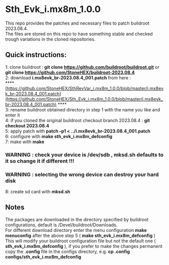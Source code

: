 # Sth_Evk_i.mx8m_1.0.0<br>
This repo provides the patches and necessary files to patch buildroot 2023.08.4.<br>
The files are stored on this repo to have something stable and checked trough variations in the cloned repositories.<br>

## Quick instructions:

1: clone buildroot : <b>git clone https://github.com/buildroot/buildroot.git</b> or <b>git clone https://github.com/StoneHEX/buildroot-2023.08.4</b><br>
2: download <b>i.mx8evk_br-2023.08.4_001.patch</b> from here :<br>**** [https://github.com/StoneHEX/SthRevVar_i.mx8m_1.0.0/blob/master/i.mx8evk_br-2023.08.4_001.patch](https://github.com/StoneHEX/Sth_Evk_i.mx8m_1.0.0/blob/master/i.mx8evk_br-2023.08.4_001.patch) ****<br>
3: rename buildroot obtained directory in step 1 with the name you like and enter it<br>
4: if you cloned the original buildroot checkout branch 2023.08.4 : <b>git checkout 2023.08.4</b><br>
5: apply patch with <b>patch -p1 < ../i.mx8evk_br-2023.08.4_001.patch</b><br>
6: configure with <b>make sth_evk_i.mx8m_defconfig</b><br>
7: make with <b>make</b><br>
### WARNING : check your device is /dev/sdb , mksd.sh defaults to it so change it if different !!!
### WARNING : selecting the wrong device can destroy your hard disk
8: create sd card with <b>mksd.sh</b><br>

## Notes
The packages are downloaded in the directory specified by buildroot configurations, default is /Devel/buildroot/Downloads.<br>
For different download directory enter the menu configuration <b>make menuconfig</b> after the above step 5 ( <b>make sth_evk_i.mx8m_defconfig</b> )<br>
This will modify your buildroot configuration file but not the default one ( <b>sth_evk_i.mx8m_defconfig</b> ), if you prefer to make the changes
 permanent copy the <b>.config</b> file in the configs directory, e.g. <b>cp .config configs/sth_evk_i.mx8m_defconfig</b>
